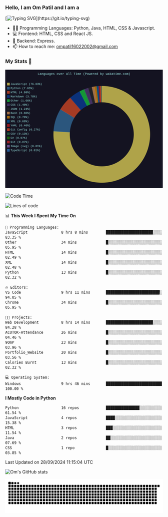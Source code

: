 <h3> Hello, I am Om Patil and I am a</h3>

[![Typing SVG](https://readme-typing-svg.demolab.com?font=Fira+Code&pause=1000&color=00F7F6&random=false&width=435&lines=Python+Developer;Full+Stack+Developer;Java+Developmer;Data+Scientist;Machine+Learning+Engineer;Deep+Learning+Engineer;Artificial+Intelligence+Engineer;Data+Analyst;Python+Developer;Computer+Vision+Specialist;)](https://git.io/typing-svg)


- 👨‍💻 Programming Languages: Python, Java, HTML, CSS & Javascript. 
- 💻 Frontend: HTML, CSS and React JS.
- 🦄 Backend: Express.
- 📫 How to reach me: ompatil16022002@gmail.com

<h3>My Stats 💯</h3>

<img src="wakatime-stats.svg" alt="Wakatime Stats" width="600"/>

<!--  [![Top Langs](https://github-readme-stats.vercel.app/api/top-langs/?username=9OmP&layout=compact&theme=radical)](https://github.com/anuraghazra/github-readme-stats) -->

<!--START_SECTION:waka-->
![Code Time](http://img.shields.io/badge/Code%20Time-36%20hrs%2020%20mins-blue)

![Lines of code](https://img.shields.io/badge/From%20Hello%20World%20I%27ve%20Written-1.5%20million%20lines%20of%20code-blue)

📊 **This Week I Spent My Time On** 

```text
💬 Programming Languages: 
JavaScript               8 hrs 8 mins        █████████████████████░░░░   83.35 % 
Other                    34 mins             █░░░░░░░░░░░░░░░░░░░░░░░░   05.95 % 
HTML                     14 mins             █░░░░░░░░░░░░░░░░░░░░░░░░   02.49 % 
XML                      14 mins             █░░░░░░░░░░░░░░░░░░░░░░░░   02.48 % 
Python                   13 mins             █░░░░░░░░░░░░░░░░░░░░░░░░   02.32 % 

🔥 Editors: 
VS Code                  9 hrs 11 mins       ████████████████████████░   94.05 % 
Chrome                   34 mins             █░░░░░░░░░░░░░░░░░░░░░░░░   05.95 % 

🐱‍💻 Projects: 
Web Development          8 hrs 14 mins       █████████████████████░░░░   84.28 % 
ACUTOK-Attendance        26 mins             █░░░░░░░░░░░░░░░░░░░░░░░░   04.46 % 
9OmP                     23 mins             █░░░░░░░░░░░░░░░░░░░░░░░░   03.96 % 
Portfolio_Website        20 mins             █░░░░░░░░░░░░░░░░░░░░░░░░   03.56 % 
Calories Burnt           13 mins             █░░░░░░░░░░░░░░░░░░░░░░░░   02.32 % 

💻 Operating System: 
Windows                  9 hrs 46 mins       █████████████████████████   100.00 % 
```

**I Mostly Code in Python** 

```text
Python                   16 repos            ███████████████░░░░░░░░░░   61.54 % 
JavaScript               4 repos             ████░░░░░░░░░░░░░░░░░░░░░   15.38 % 
HTML                     3 repos             ███░░░░░░░░░░░░░░░░░░░░░░   11.54 % 
Java                     2 repos             ██░░░░░░░░░░░░░░░░░░░░░░░   07.69 % 
CSS                      1 repo              █░░░░░░░░░░░░░░░░░░░░░░░░   03.85 % 
```




 Last Updated on 28/09/2024 11:15:04 UTC
<!--END_SECTION:waka-->

![Om's GitHub stats](https://github-readme-stats.vercel.app/api?username=9OmP&show_icons=true&theme=radical)

![snake gif](https://github.com/9OmP/9OmP/blob/output/github-contribution-grid-snake-dark.svg)


